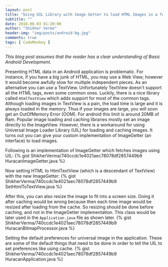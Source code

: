```yaml
---
layout: post
title: "Using UIL Library with Image Getter to load HTML Images in a TextView"
subtitle: ""
date: 2016-06-03 01:20:00
author: "Shikher Verma"
header-img: "img/posts/android-bg.jpg"
comments: true
tags: [ CodeMonkey ]
---
```

*This blog post assumes that the reader has a clear understanding of Basic Android Development.*

Presenting HTML data in an Android application is problematic. For instance, if you have a big junk of HTML, you may use a Web View; however it would become awfully slow for multiple independent pieces. As an alternative you can use a TextView. Unfortunately TextView doesn't support all the HTML tags, even some common ones. Luckily, there is a nice library called `HtmlTextView` which adds support for most of the common tags. Although loading images in TextView is a pain, the load time is large and it is always loaded in the memory. Thus if your images are large, you will soon get an OutOfMemory Error (OOM). For android this limit is around 20MB of Ram. Popular image loading and caching libraries mostly set an image directly to the ImageView. However, there is a workaround for using Universal Image Loader Library (UIL) for loading and caching images. It turns out you can give your custom implementation of ImageGetter (an interface) to load images.

Following is an implementation of ImageGetter which fetches images using UIL:
{% gist ShikherVerma/740ccdc1e4021aec78078df2857449b9 HuracanImageGetter.java %}

Now setting HTML to HtmlTextView (which is a descendant of TextView) with the new ImageGetter:
{% gist ShikherVerma/740ccdc1e4021aec78078df2857449b9 SetHtmlToTextView.java %}

After this, you can also resize the image to fit into a screen size. Doing it after caching would be wrong because then each time
image would be resized after loading from the cache. So resizing should be done before caching, and not in the ImageGetter implementation. This class would be later used in the `Application.java` file as shown later.
{% gist ShikherVerma/740ccdc1e4021aec78078df2857449b9 HuracanBitmapProcessor.java %}

Setting the default preferences for universal image in the application. These are some of the default things that need to be done in order to tell the UIL to set preferences like using cache.
{% gist ShikherVerma/740ccdc1e4021aec78078df2857449b9 HuracanApplication.java %}
